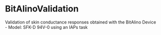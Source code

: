 # BitAlinoValidation
Validation of skin conductance responses obtained with the BitAlino Device - Model: SFK-D 94V-0  using an IAPs task
